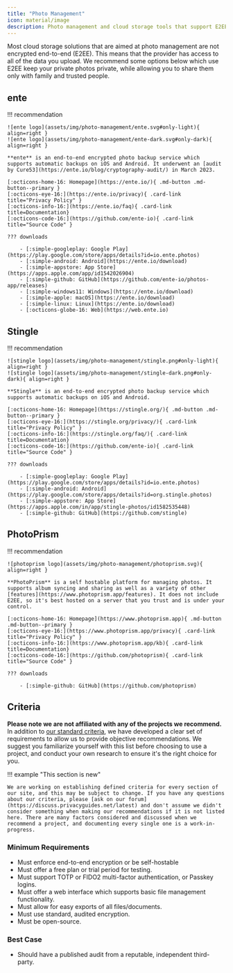 ```yaml
---
title: "Photo Management"
icon: material/image
description: Photo management and cloud storage tools that support E2EE, meaning the provider cannot access photos that you take
---
```

Most cloud storage solutions that are aimed at photo management are not encrypted end-to-end (E2EE). This means that the provider has access to all of the data you upload. We recommend some options below which use E2EE keep your private photos private, while allowing you to share them only with family and trusted people.

## ente

!!! recommendation

    ![ente logo](assets/img/photo-management/ente.svg#only-light){ align=right }
    ![ente logo](assets/img/photo-management/ente-dark.svg#only-dark){ align=right }

    **ente** is an end-to-end encrypted photo backup service which supports automatic backups on iOS and Android. It underwent an [audit by Cure53](https://ente.io/blog/cryptography-audit/) in March 2023.

    [:octicons-home-16: Homepage](https://ente.io/){ .md-button .md-button--primary }
    [:octicons-eye-16:](https://ente.io/privacy){ .card-link title="Privacy Policy" }
    [:octicons-info-16:](https://ente.io/faq){ .card-link title=Documentation}
    [:octicons-code-16:](https://github.com/ente-io){ .card-link title="Source Code" }

    ??? downloads

        - [:simple-googleplay: Google Play](https://play.google.com/store/apps/details?id=io.ente.photos)
        - [:simple-android: Android](https://ente.io/download)
        - [:simple-appstore: App Store](https://apps.apple.com/app/id1542026904)
        - [:simple-github: GitHub](https://github.com/ente-io/photos-app/releases)
        - [:simple-windows11: Windows](https://ente.io/download)
        - [:simple-apple: macOS](https://ente.io/download)
        - [:simple-linux: Linux](https://ente.io/download)
        - [:octicons-globe-16: Web](https://web.ente.io)

## Stingle

!!! recommendation

    ![stingle logo](assets/img/photo-management/stingle.png#only-light){ align=right }
    ![stingle logo](assets/img/photo-management/stingle-dark.png#only-dark){ align=right }

    **Stingle** is an end-to-end encrypted photo backup service which supports automatic backups on iOS and Android.

    [:octicons-home-16: Homepage](https://stingle.org/){ .md-button .md-button--primary }
    [:octicons-eye-16:](https://stingle.org/privacy/){ .card-link title="Privacy Policy" }
    [:octicons-info-16:](https://stingle.org/faq/){ .card-link title=Documentation}
    [:octicons-code-16:](https://github.com/ente-io){ .card-link title="Source Code" }

    ??? downloads

        - [:simple-googleplay: Google Play](https://play.google.com/store/apps/details?id=io.ente.photos)
        - [:simple-android: Android](https://play.google.com/store/apps/details?id=org.stingle.photos)
        - [:simple-appstore: App Store](https://apps.apple.com/in/app/stingle-photos/id1582535448)
        - [:simple-github: GitHub](https://github.com/stingle)

## PhotoPrism

!!! recommendation

    ![photoprism logo](assets/img/photo-management/photoprism.svg){ align=right }

    **PhotoPrism** is a self hostable platform for managing photos. It supports album syncing and sharing as well as a variety of other [features](https://www.photoprism.app/features). It does not include E2EE, so it's best hosted on a server that you trust and is under your control.

    [:octicons-home-16: Homepage](https://www.photoprism.app){ .md-button .md-button--primary }
    [:octicons-eye-16:](https://www.photoprism.app/privacy){ .card-link title="Privacy Policy" }
    [:octicons-info-16:](https://www.photoprism.app/kb){ .card-link title=Documentation}
    [:octicons-code-16:](https://github.com/photoprism){ .card-link title="Source Code" }

    ??? downloads

        - [:simple-github: GitHub](https://github.com/photoprism)

## Criteria

**Please note we are not affiliated with any of the projects we recommend.** In addition to [our standard criteria](about/criteria.md), we have developed a clear set of requirements to allow us to provide objective recommendations. We suggest you familiarize yourself with this list before choosing to use a project, and conduct your own research to ensure it's the right choice for you.

!!! example "This section is new"

    We are working on establishing defined criteria for every section of our site, and this may be subject to change. If you have any questions about our criteria, please [ask on our forum](https://discuss.privacyguides.net/latest) and don't assume we didn't consider something when making our recommendations if it is not listed here. There are many factors considered and discussed when we recommend a project, and documenting every single one is a work-in-progress.

### Minimum Requirements

- Must enforce end-to-end encryption or be self-hostable
- Must offer a free plan or trial period for testing.
- Must support TOTP or FIDO2 multi-factor authentication, or Passkey logins.
- Must offer a web interface which supports basic file management functionality.
- Must allow for easy exports of all files/documents.
- Must use standard, audited encryption.
- Must be open-source.

### Best Case

- Should have a published audit from a reputable, independent third-party.

